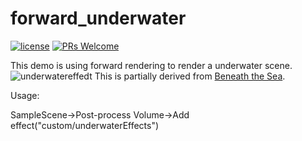 # forward_underwater
[![license](http://img.shields.io/badge/license-MIT-blue.svg)](https://github.com/Tencent/InjectFix/blob/master/LICENSE)
[![PRs Welcome](https://img.shields.io/badge/PRs-welcome-blue.svg)](https://github.com/Tencent/InjectFix/pulls)

This demo is using forward rendering to render a underwater scene. 
![underwatereffedt](https://github.com/sienaiwun/Unity_Underwater_Lighting/blob/master/imgs/underwaterFX.gif?raw=true)
This is partially derived from [Beneath the Sea](https://www.shadertoy.com/view/4ljXWh).

Usage:

SampleScene->Post-process Volume->Add effect("custom/underwaterEffects")
